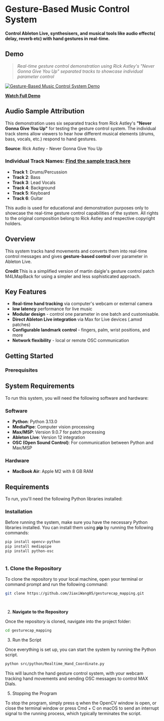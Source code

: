 # Gesture-Based Music Control System

**Control Ableton Live, synthesisers, and musical tools like audio effects( delay, reverb etc) with hand gestures in real-time.**

## Demo

> *Real-time gesture control demonstration using Rick Astley's "Never Gonna Give You Up" separated tracks to showcase individual parameter control*
> 

[![Gesture-Based Music Control System Demo](https://img.youtube.com/vi/aJl4vnLZrYE/maxresdefault.jpg)](https://www.youtube.com/watch?v=aJl4vnLZrYE)

**[Watch Full Demo](https://youtu.be/aJl4vnLZrYE)** 

 ## Audio Sample Attribution

This demonstration uses six separated tracks from Rick Astley's **"Never Gonna Give You Up"** for testing the gesture control system. The individual track stems allow viewers to hear how different musical elements (drums, bass, vocals, etc.) respond to hand gestures.

**Source**: Rick Astley - Never Gonna Give You Up 
### Individual Track Names: [Find the sample track here](../MAX%20Ableton/Ableton%20and%20music%20sample/audio%20track)

- **Track 1**: Drums/Percussion
- **Track 2**: Bass
- **Track 3**: Lead Vocals
- **Track 4**: Background 
- **Track 5**: Keyboard 
- **Track 6**: Guitar 

This audio is used for educational and demonstration purposes only to showcase the real-time gesture control capabilities of the system. All rights to the original composition belong to Rick Astley and respective copyright holders.
 

## Overview

This system tracks hand movements and converts them into real-time control messages and gives **gesture-based control** over parameter in Ableton Live.

**Credit**:This is a simplified version of martin daigle's gesture control patch M4LMapBack for using a simpler and less sophisticated approach.

## Key Features


- **Real-time hand tracking** via computer's webcam or external camera
- **low latency** performance for live music
- **Modular design** - control one parameter in one batch and customisable.
- **Direct Ableton Live integration** via Max for Live devices (.amxd patches)
- **Configurable landmark control** - fingers, palm, wrist positions, and more
- **Network flexibility** - local or remote OSC communication

## Getting Started

### Prerequisites
## System Requirements

To run this system, you will need the following software and hardware:

### Software
- **Python**: Python 3.13.0
- **MediaPipe**: Computer vision processing
- **Max/MSP**: Version 9.0.7 for patch processing
- **Ableton Live**: Version 12 integration
- **OSC (Open Sound Control)**: For communication between Python and Max/MSP

### Hardware
- **MacBook Air**: Apple M2 with 8 GB RAM

## Requirements

To run, you'll need the following Python libraries installed:
### Installation

Before running the system, make sure you have the necessary Python libraries installed. You can install them using **pip** by running the following commands:

```bash
pip install opencv-python
pip install mediapipe
pip install python-osc
  
```

### 1. Clone the Repository

To clone the repository to your local machine, open your terminal or command prompt and run the following command:

```bash
git clone https://github.com/JiaxiWang05/gesturecap_mapping.git

  
```




2. **Navigate to the Repository**

Once the repository is cloned, navigate into the project folder:
   ```bash
cd gesturecap_mapping
```
3. Run the Script

Once everything is set up, you can start the system by running the Python script.
   
```bash
python src/python/Realtime_Hand_Coordinate.py

```
This will launch the hand gesture control system, with your webcam tracking hand movements and sending OSC messages to control MAX Dials. 

5. Stopping the Program

To stop the program, simply press q when the OpenCV window is open, or close the terminal window or press Cmd + C on macOS to send an interrupt signal to the running process, which typically terminates the script.


 

